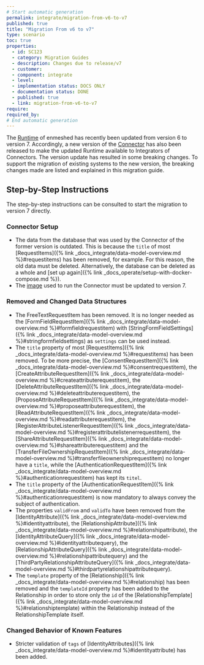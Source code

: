 ```yaml
---
# Start automatic generation
permalink: integrate/migration-from-v6-to-v7
published: true
title: "Migration From v6 to v7"
type: scenario
toc: true
properties:
  - id: SC123
  - category: Migration Guides
  - description: Changes due to release/v7
  - customer:
  - component: integrate
  - level:
  - implementation status: DOCS ONLY
  - documentation status: DONE
  - published: true
  - link: migration-from-v6-to-v7
require:
required_by:
# End automatic generation
---
```


The [Runtime](https://github.com/nmshd/runtime) of enmeshed has recently been updated from version 6 to version 7.
Accordingly, a new version of the [Connector](https://github.com/nmshd/connector) has also been released to make the updated Runtime available to Integrators of Connectors.
The version update has resulted in some breaking changes.
To support the migration of existing systems to the new version, the breaking changes made are listed and explained in this migration guide.

## Step-by-Step Instructions

The step-by-step instructions can be consulted to start the migration to version 7 directly.

### Connector Setup

- The data from the database that was used by the Connector of the former version is outdated. This is because the `title` of most [RequestItems]({% link _docs_integrate/data-model-overview.md %}#requestitems) has been removed, for example. For this reason, the old data must be deleted. Alternatively, the database can be deleted as a whole and [set up again]({% link _docs_operate/setup-with-docker-compose.md %}).
- The [image](https://github.com/nmshd/connector?tab=readme-ov-file#connector) used to run the Connector must be updated to version 7.

### Removed and Changed Data Structures

- The FreeTextRequestItem has been removed. It is no longer needed as the [FormFieldRequestItem]({% link _docs_integrate/data-model-overview.md %}#formfieldrequestitem) with [StringFormFieldSettings]({% link _docs_integrate/data-model-overview.md %}#stringformfieldsettings) as `settings` can be used instead.
- The `title` property of most [RequestItems]({% link _docs_integrate/data-model-overview.md %}#requestitems) has been removed. To be more precise, the [ConsentRequestItem]({% link _docs_integrate/data-model-overview.md %}#consentrequestitem), the [CreateAttributeRequestItem]({% link _docs_integrate/data-model-overview.md %}#createattributerequestitem), the [DeleteAttributeRequestItem]({% link _docs_integrate/data-model-overview.md %}#deleteattributerequestitem), the [ProposeAttributeRequestItem]({% link _docs_integrate/data-model-overview.md %}#proposeattributerequestitem), the [ReadAttributeRequestItem]({% link _docs_integrate/data-model-overview.md %}#readattributerequestitem), the [RegisterAttributeListenerRequestItem]({% link _docs_integrate/data-model-overview.md %}#registerattributelistenerrequestitem), the [ShareAttributeRequestItem]({% link _docs_integrate/data-model-overview.md %}#shareattributerequestitem) and the [TransferFileOwnershipRequestItem]({% link _docs_integrate/data-model-overview.md %}#transferfileownershiprequestitem) no longer have a `title`, while the [AuthenticationRequestItem]({% link _docs_integrate/data-model-overview.md %}#authenticationrequestitem) has kept its `titel`.
- The `title` property of the [AuthenticationRequestItem]({% link _docs_integrate/data-model-overview.md %}#authenticationrequestitem) is now mandatory to always convey the subject of authentication.
- The properties `validFrom` and `validTo` have been removed from the [IdentityAttribute]({% link _docs_integrate/data-model-overview.md %}#identityattribute), the [RelationshipAttribute]({% link _docs_integrate/data-model-overview.md %}#relationshipattribute), the [IdentityAttributeQuery]({% link _docs_integrate/data-model-overview.md %}#identityattributequery), the [RelationshipAttributeQuery]({% link _docs_integrate/data-model-overview.md %}#relationshipattributequery) and the [ThirdPartyRelationshipAttributeQuery]({% link _docs_integrate/data-model-overview.md %}#thirdpartyrelationshipattributequery).
- The `template` property of the [Relationship]({% link _docs_integrate/data-model-overview.md %}#relationship) has been removed and the `templateId` property has been added to the Relationship in order to store only the `id` of the [RelationshipTemplate]({% link _docs_integrate/data-model-overview.md %}#relationshiptemplate) within the Relationship instead of the RelationshipTemplate itself.

### Changed Behavior of Known Features

- Stricter validation of `tags` of [IdentityAttributes]({% link _docs_integrate/data-model-overview.md %}#identityattribute) has been added.
